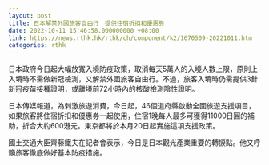 ```yaml
---
layout: post
title: 日本解禁外國旅客自由行　提供住宿折扣和優惠券
date: 2022-10-11 15:46:58.000000000 +08:00
link: https://news.rthk.hk/rthk/ch/component/k2/1670509-20221011.htm
categories: rthk
---
```


日本政府今日起大幅放寬入境防疫政策，取消每天5萬人的入境人數上限，原則上入境時不需做新冠檢測，又解禁外國旅客自由行。不過，旅客入境時仍需提供3針新冠疫苗接種證明，或離境前72小時內的核酸檢測陰性證明。

日本傳媒報道，為刺激旅遊消費，今日起，46個道府縣啟動全國旅遊支援項目，如果旅客將住宿折扣和優惠券一起使用，住宿1晚每人最多可獲得11000日圓的補助，折合大約600港元。東京都將於本月20日起實施這項支援政策。 

國土交通大臣齊藤鐵夫在記者會表示，今日是日本觀光產業重要的轉捩點。他又呼籲旅客徹底做好基本防疫措施。
